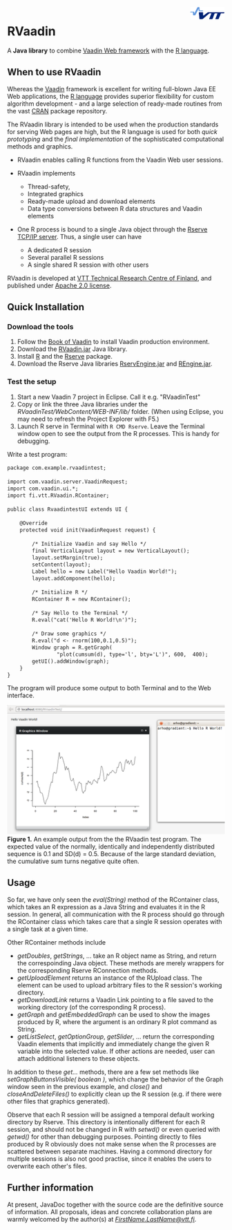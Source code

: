 <img align="right" src="man/img/vttplain.png" />


RVaadin
=======

A **Java library** to combine [Vaadin Web framework](http://vaadin.com) with the [R language](http://www.r-project.org).

When to use RVaadin
-----------------

 Whereas the [Vaadin](http://vaadin.com) framework  is excellent for writing full-blown Java EE Web applications, the [R language](http://www.r-project.org) provides superior flexibility for custom algorithm development - and a large selection of ready-made routines from the vast [CRAN](http://cran.r-project.org/) package repository. 

The RVaadin library is intended to be used when the production standards for serving Web pages are high, but the R language is used for both *quick prototyping* and the *final  implementation* of the sophisticated computational methods and graphics.

* RVaadin enables calling R functions from the Vaadin Web user sessions. 

* RVaadin implements 
    * Thread-safety, 
    * Integrated graphics
    * Ready-made upload and download elements 
    * Data type conversions between R data structures and Vaadin elements

* One R process is bound to a single Java object through the [Rserve TCP/IP server](http://www.rforge.net/Rserve/). Thus, a single user can have 
    * A dedicated R session
    * Several parallel R sessions
    * A single shared R session with other users

RVaadin is developed at
[VTT Technical Research Centre of Finland](http://http://www.vtt.fi/?lang=en),
 and published under [Apache 2.0 license](http://www.apache.org/licenses/LICENSE-2.0.html). 


Quick Installation
----------------

### Download the tools

1. Follow the [Book of Vaadin](https://vaadin.com/book/vaadin7/-/page/getting-started.html) to install Vaadin production environment.
2. Download the [RVaadin.jar](jar/RVaadin.jar?raw=true) Java library.
3. Install [R](http://cran.r-project.org/) and the [Rserve](http://www.rforge.net/Rserve/) package.
4. Download the Rserve Java libraries [RservEngine.jar](http://www.rforge.net/Rserve/files/RserveEngine.jar) and [REngine.jar](http://www.rforge.net/Rserve/files/REngine.jar).

### Test the setup

1. Start a new Vaadin 7 project in Eclipse. Call it e.g. "RVaadinTest"
2. Copy or link the three Java libraries under the *RVaadinTest/WebContent/WEB-INF/lib/* folder. (When using  Eclipse, you may need to refresh the Project Explorer with F5.)
4. Launch R serve in Terminal with `R CMD Rserve`. Leave the Terminal window open to see the output from the R processes. This is handy for debugging.

Write a test program:

    package com.example.rvaadintest;

    import com.vaadin.server.VaadinRequest;
    import com.vaadin.ui.*;
    import fi.vtt.RVaadin.RContainer;

    public class RvaadintestUI extends UI {

    	@Override
    	protected void init(VaadinRequest request) {
    
    		/* Initialize Vaadin and say Hello */
	    	final VerticalLayout layout = new VerticalLayout();
    		layout.setMargin(true);
    		setContent(layout);
	    	Label hello = new Label("Hello Vaadin World!");
    		layout.addComponent(hello);
		
	    	/* Initialize R */
		    RContainer R = new RContainer();

    		/* Say Hello to the Terminal */
    		R.eval("cat('Hello R World!\n')");

    		/* Draw some graphics */
    		R.eval("d <- rnorm(100,0.1,0.5)");
    		Window graph = R.getGraph(
                    "plot(cumsum(d), type='l', bty='L')", 600,  400);
    		getUI().addWindow(graph);
    	}
    }

The program will produce some output to both Terminal and to the Web interface. 

![RVaadin Example Application](man/img/RVaadin_success.png?raw=true)
**Figure 1.** An example output from the the RVaadin test program. The expected value of the normally, identically and independently distributed sequence is 0.1 and SD(d) = 0.5. Because of the large standard deviation, the cumulative sum turns negative quite often. 

Usage
-----

So far, we have only seen the *eval(String)* method of the RContainer class, which takes an R expression as a Java String  and evaluates it in the R session. In general, all communication with the R process should go through the RContainer class which takes care that a single R session operates with a single task at a given time.

Other RContainer methods include 

* *getDoubles*, *getStrings*, ... take an R object name as String, and return the correspoinding Java object. These methods are merely wrappers for the corresponding Rserve RConnection methods.
* *getUploadElement* returns an instance of the RUpload class. The element can be used to upload arbitrary files to the R session's working directory.
* *getDownloadLink* returns a Vaadin Link pointing to a file saved to the working directory (of the corresponding R process). 
* *getGraph* and *getEmbeddedGraph* can be used to show the images produced by R, where the argument is an ordinary R plot command as String.
* *getListSelect*, *getOptionGroup*, *getSlider*, ... return the corresponding Vaadin elements that implicitly and immediately change the given R variable into the selected value. If other actions are needed, user can attach additional listeners to these objects. 

In addition to these *get...* methods, there are a few set methods like *setGraphButtonsVisible( boolean )*, which change the behavior of the Graph window seen in the previous example, and *close()* and *closeAndDeleteFiles()* to explicitly clean up the R session (e.g. if there were other files that graphics generated).

Observe that each R session will be assigned a temporal default working directory by Rserve. This directory is intentionally different for each R session, and should not be changed in R with *setwd()* or even queried with *getwd()* for other than debugging purposes. Pointing directly to files produced by R obviously does not make sense when the R processes are scattered between separate machines. Having a commond directory for multiple sessions is also not good practise, since it enables the users to overwrite each other's files. 

Further information
-------------------

At present, JavaDoc together with the source code are the definitive source of information. All proposals, ideas and concrete collaboration plans are warmly welcomed by the author(s) at *FirstName.LastName@vtt.fi*.


















